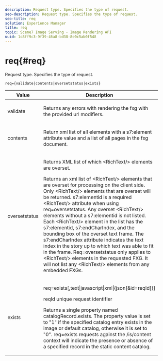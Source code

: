 ```yaml
---
description: Request type. Specifies the type of request.
seo-description: Request type. Specifies the type of request.
seo-title: req
solution: Experience Manager
title: req
topic: Scene7 Image Serving - Image Rendering API
uuid: 1c8ff9c3-9f39-46a8-bd38-8e0c5ab0f548
---
```


# req{#req}

Request type. Specifies the type of request.

 `req={validate|contents|oversetstatus|exists}`

<table id="table_F39239E5244746DB9F253BB0D5E85D54"> 
 <thead> 
  <tr> 
   <th colname="col1" class="entry"> Value </th> 
   <th colname="col2" class="entry"> Description </th> 
  </tr> 
 </thead>
 <tbody> 
  <tr> 
   <td colname="col1"> <p> <span class="codeph"> validate</span> </p> </td> 
   <td colname="col2"> <p> Returns any errors with rendering the fxg with the provided url modifiers. </p> </td> 
  </tr> 
  <tr> 
   <td colname="col1"> <p> <span class="codeph"> contents</span> </p> </td> 
   <td colname="col2"> <p> Return xml list of all elements with a <span class="codeph"> s7:element</span> attribute value and a list of all pages in the fxg document. </p> </td> 
  </tr> 
  <tr> 
   <td colname="col1"> <p> <span class="codeph"> oversetstatus</span> </p> </td> 
   <td colname="col2"> <p>Returns XML list of which <span class="codeph"> &lt;RichText/&gt;</span> elements are overset. </p> <p>Returns an xml list of <span class="+ topic/ph pr-d/codeph codeph"> &lt;RichText/&gt;</span> elements that are overset for processing on the client side. Only <span class="+ topic/ph pr-d/codeph codeph"> &lt;RichText/&gt;</span> elements that are overset will be returned. <span class="+ topic/ph pr-d/codeph codeph"> s7:elementid</span> is a required <span class="+ topic/ph pr-d/codeph codeph"> &lt;RichText/&gt;</span> attribute when using <span class="+ topic/ph pr-d/codeph codeph"> req=oversetstatus</span>. Any overset <span class="+ topic/ph pr-d/codeph codeph"> &lt;RichText/&gt;</span> elements without a <span class="+ topic/ph pr-d/codeph codeph"> s7:elementid</span> is not listed. Each <span class="+ topic/ph pr-d/codeph codeph"> &lt;RichText/&gt;</span> element in the list has the <span class="+ topic/ph pr-d/codeph codeph"> s7:elementid</span>, <span class="+ topic/ph pr-d/codeph codeph"> s7:endCharIndex</span>, and the bounding box of the overset text frame. The <span class="+ topic/ph pr-d/codeph codeph"> s7:endCharIndex</span> attribute indicates the text index in the story up to which text was able to fit in the frame. <span class="+ topic/ph pr-d/codeph codeph"> Req=oversetstatus</span> only applies to <span class="+ topic/ph pr-d/codeph codeph"> &lt;RichText/&gt;</span> elements in the requested FXG. It will not list any <span class="+ topic/ph pr-d/codeph codeph"> &lt;RichText/&gt;</span> elements from any embedded FXGs. </p> </td> 
  </tr> 
  <tr> 
   <td colname="col1"> <p> <span class="codeph"> exists</span> </p> </td> 
   <td colname="col2"> <p> <span class="codeph"> req=exists[,text|javascript|xml|{json[&amp;id=reqId]}]</span> </p> <p>reqId unique request identifier </p> <p>Returns a single property named catalogRecord.exists. The property value is set to "1" if the specified catalog entry exists in the image or default catalog, otherwise it is set to "0". req=exists requests against the /is/content context will indicate the presence or absence of a specified record in the static content catalog. </p> </td> 
  </tr> 
 </tbody> 
</table>

